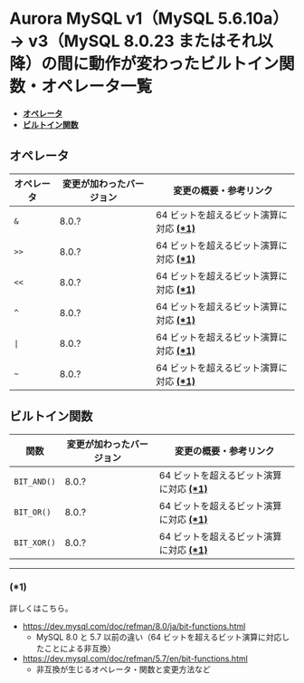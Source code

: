 # Aurora MySQL v1（MySQL 5.6.10a）→ v3（MySQL 8.0.23 またはそれ以降）の間に動作が変わったビルトイン関数・オペレータ一覧

- **[オペレータ](#オペレータ)**
- **[ビルトイン関数](#ビルトイン関数)**

## オペレータ

| オペレータ | 変更が加わったバージョン | 変更の概要・参考リンク |
| ---- | ---- | ---- |
| `&` | 8.0.? | 64 ビットを超えるビット演算に対応 **[(*1)](#1)** |
| `>>` | 8.0.? | 64 ビットを超えるビット演算に対応 **[(*1)](#1)** |
| `<<` | 8.0.? | 64 ビットを超えるビット演算に対応 **[(*1)](#1)** |
| `^` | 8.0.? | 64 ビットを超えるビット演算に対応 **[(*1)](#1)** |
| `\|` | 8.0.? | 64 ビットを超えるビット演算に対応 **[(*1)](#1)** |
| `~` | 8.0.? | 64 ビットを超えるビット演算に対応 **[(*1)](#1)** |

## ビルトイン関数

| 関数 | 変更が加わったバージョン | 変更の概要・参考リンク |
| ---- | ---- | ---- |
| `BIT_AND()` | 8.0.? | 64 ビットを超えるビット演算に対応 **[(*1)](#1)** |
| `BIT_OR()` | 8.0.? | 64 ビットを超えるビット演算に対応 **[(*1)](#1)** |
| `BIT_XOR()` | 8.0.? | 64 ビットを超えるビット演算に対応 **[(*1)](#1)** |

---

### (*1)

詳しくはこちら。

- https://dev.mysql.com/doc/refman/8.0/ja/bit-functions.html
  - MySQL 8.0 と 5.7 以前の違い（64 ビットを超えるビット演算に対応したことによる非互換）
- https://dev.mysql.com/doc/refman/5.7/en/bit-functions.html
  - 非互換が生じるオペレータ・関数と変更方法など